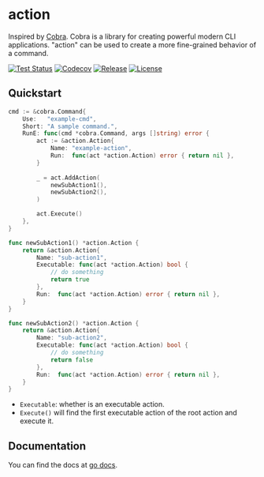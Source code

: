 # action

Inspired by [Cobra](https://github.com/spf13/cobra). Cobra is a library for creating powerful modern CLI applications.
"action" can be used to create a more fine-grained behavior of a command.

[![Test Status](https://github.com/shipengqi/action/actions/workflows/go.yml/badge.svg)](https://github.com/shipengqi/action/actions/workflows/go.yml)
[![Codecov](https://codecov.io/gh/shipengqi/action/branch/main/graph/badge.svg?token=SMU4SI304O)](https://codecov.io/gh/shipengqi/action)
[![Release](https://img.shields.io/github/release/shipengqi/action.svg)](https://github.com/shipengqi/action/releases)
[![License](https://img.shields.io/github/license/shipengqi/action)](https://github.com/shipengqi/action/blob/main/LICENSE)

## Quickstart

```go
cmd := &cobra.Command{
    Use:   "example-cmd",
    Short: "A sample command.",
    RunE: func(cmd *cobra.Command, args []string) error {
        act := &action.Action{
            Name: "example-action",
            Run:  func(act *action.Action) error { return nil },
        }
        
        _ = act.AddAction(
            newSubAction1(),
            newSubAction2(),
        )

        act.Execute()
    },
}

func newSubAction1() *action.Action {
    return &action.Action{
        Name: "sub-action1",
		Executable: func(act *action.Action) bool {
			// do something
			return true
        },
        Run:  func(act *action.Action) error { return nil },
    }
}

func newSubAction2() *action.Action {
    return &action.Action{
        Name: "sub-action2",
        Executable: func(act *action.Action) bool {
            // do something
            return false
        },
        Run:  func(act *action.Action) error { return nil },
    }
}
```

- `Executable`: whether is an executable action.
- `Execute()` will find the first executable action of the root action and execute it.

## Documentation

You can find the docs at [go docs](https://pkg.go.dev/github.com/shipengqi/action).
